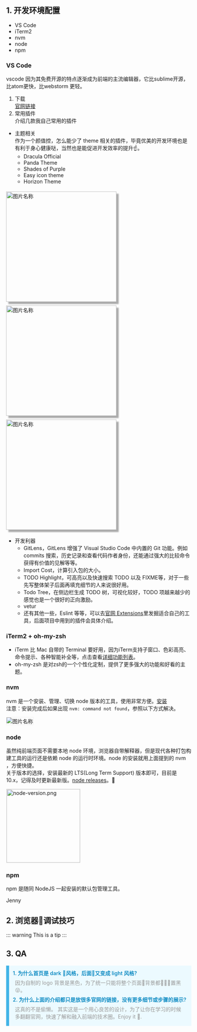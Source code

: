 <style>
  .start-img-box img {
    display: inline-block;
    vertical-align: middle;
    margin: 5px 5px 5px 0;
    box-shadow: 6px 6px 3px #ababab;
  }
  .nvm-img {
    border: 1px solid #efefef;
  }
  .qa-container {
    background: #ecfaff;
    margin-top: 20px;
    padding: 10px;
    /* border: 1px solid #b3e2f7; */
    border-left: 8px solid #42b4e7;
  }
  .question {
    font-weight: 600;
    color: #128dc4;
  }
  .answer {
    padding: 6px;
    color: #999;
  }
</style>

## 1. 开发环境配置  
- VS Code
- iTerm2
- nvm
- node
- npm

### VS Code  
vscode 因为其免费开源的特点逐渐成为前端的主流编辑器，它比sublime开源，比atom更快，比webstorm 更轻。
1. 下载  
[官网链接](https://code.visualstudio.com/)
2. 常用插件  
介绍几款我自己常用的插件
- 主题相关   
作为一个颜值控，怎么能少了 theme 相关的插件，毕竟优美的开发环境也是有利于身心健康哒，当然也是能促进开发效率的提升:point_up:。 
  - Dracula Official
  - Panda Theme  
  - Shades of Purple  
  - Easy icon theme
  - Horizon Theme  

<div align="left" class="start-img-box">
  <img src="http://i.loli.net/2019/06/05/5cf6a50693bc890261.png" width = "300" alt="图片名称" title="node-version.png" />
  <img src="http://i.loli.net/2019/06/05/5cf6a54acda3389861.png" width = "300" alt="图片名称" title="node-version.png" />
  <img src="http://i.loli.net/2019/06/05/5cf6a5a149cfb17581.jpeg" width = "300" alt="图片名称" title="node-version.png" />
</div>   

- 开发利器   
  - GitLens，GitLens 增强了 Visual Studio Code 中内置的 Git 功能。例如 commits 搜索，历史记录和查看代码作者身份，还能通过强大的比较命令获得有价值的见解等等。
  - Import Cost，计算引入包的大小。  
  - TODO Highlight，可高亮以及快速搜索 TODO 以及 FIXME等，对于一些先写整体架子后面再填充细节的人来说很好用。
  - Todo Tree，在侧边栏生成 TODO 树，可视化较好，TODO 项越来越少的感觉也是一个很好的正向激励。
  - vetur
  - 还有其他一些，Eslint 等等，可以去[官网 Extensions](https://marketplace.visualstudio.com/VSCode)里发掘适合自己的工具，后面项目中用到的插件会具体介绍。

### iTerm2 + oh-my-zsh
 - iTerm 比 Mac 自带的 Terminal 要好用，因为iTerm支持子窗口、色彩高亮、命令提示、各种智能补全等，点击查看[详细功能列表](https://www.iterm2.com/features.html)。
 - oh-my-zsh 是对zsh的一个个性化定制，提供了更多强大的功能和好看的主题。
### nvm
nvm 是一个安装、管理、切换 node 版本的工具，使用非常方便。[安装](https://github.com/nvm-sh/nvm)  
注意：安装完成后如果出现 `nvm: command not found`，参照以下方式解决。 

<img class="nvm-img" src="http://i.loli.net/2019/06/05/5cf6c0117801a55993.png" alt="图片名称" title="node-version.png" />

### node
虽然纯前端页面不需要本地 node 环境，浏览器自带解释器，但是现代各种打包构建工具的运行还是依赖 node 的运行时环境。node 的安装就用上面提到的 nvm ，方便快捷。  
关于版本的选择，安装最新的 LTS(Long Term Support) 版本即可，目前是 10.x，记得及时更新最新版。[node releases](https://nodejs.org/en/about/releases/)。

<img class="nvm-img" src="http://i.loli.net/2019/06/05/5cf738f09250556746.png" alt="node-version.png" height="200" title="node-version.png" />

### npm
npm 是随同 NodeJS 一起安装的默认包管理工具。

Jenny



## 2. 浏览器调试技巧

::: warning
This is a tip
:::

## 3. QA  
  
<div class="qa-container">
  <div class="question">
    1. 为什么首页是 dark 风格，后面又变成 light 风格?
  </div>
  <div class="answer">
    因为自制的 logo 背景是黑色，为了统一只能将整个页面背景都置黑 😝。 
  </div>
  <div class="question">
    2. 为什么上面的介绍都只是放很多官网的链接，没有更多细节或步骤的展示?
    </div>
  <div class="answer">
    这真的不是偷懒。   
    其实这是一个用心良苦的设计，为了让你在学习的时候多翻翻官网，快速了解和融入前端的技术圈。Enjoy it 🤟.
  </div>
</div>